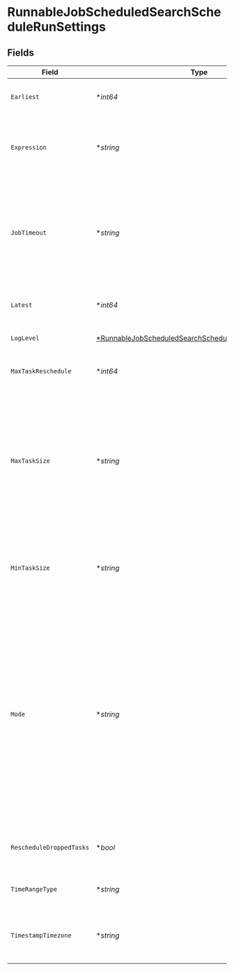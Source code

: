 # RunnableJobScheduledSearchScheduleRunSettings


## Fields

| Field                                                                                                                                                                                                                                                                | Type                                                                                                                                                                                                                                                                 | Required                                                                                                                                                                                                                                                             | Description                                                                                                                                                                                                                                                          |
| -------------------------------------------------------------------------------------------------------------------------------------------------------------------------------------------------------------------------------------------------------------------- | -------------------------------------------------------------------------------------------------------------------------------------------------------------------------------------------------------------------------------------------------------------------- | -------------------------------------------------------------------------------------------------------------------------------------------------------------------------------------------------------------------------------------------------------------------- | -------------------------------------------------------------------------------------------------------------------------------------------------------------------------------------------------------------------------------------------------------------------- |
| `Earliest`                                                                                                                                                                                                                                                           | **int64*                                                                                                                                                                                                                                                             | :heavy_minus_sign:                                                                                                                                                                                                                                                   | Earliest time, for the given Range Timezone.                                                                                                                                                                                                                         |
| `Expression`                                                                                                                                                                                                                                                         | **string*                                                                                                                                                                                                                                                            | :heavy_minus_sign:                                                                                                                                                                                                                                                   | A filter for tokens in the provided collect path and/or the events being collected                                                                                                                                                                                   |
| `JobTimeout`                                                                                                                                                                                                                                                         | **string*                                                                                                                                                                                                                                                            | :heavy_minus_sign:                                                                                                                                                                                                                                                   | Maximum time the job is allowed to run (e.g., 30, 45s or 15m). Units are seconds, if not specified. Enter 0 for unlimited time.                                                                                                                                      |
| `Latest`                                                                                                                                                                                                                                                             | **int64*                                                                                                                                                                                                                                                             | :heavy_minus_sign:                                                                                                                                                                                                                                                   | Latest time, for the given Range Timezone.                                                                                                                                                                                                                           |
| `LogLevel`                                                                                                                                                                                                                                                           | [*RunnableJobScheduledSearchScheduleRunSettingsLogLevel](../../models/shared/runnablejobscheduledsearchschedulerunsettingsloglevel.md)                                                                                                                               | :heavy_minus_sign:                                                                                                                                                                                                                                                   | Level at which to set task logging.                                                                                                                                                                                                                                  |
| `MaxTaskReschedule`                                                                                                                                                                                                                                                  | **int64*                                                                                                                                                                                                                                                             | :heavy_minus_sign:                                                                                                                                                                                                                                                   | Max number of times a task can be rescheduled.                                                                                                                                                                                                                       |
| `MaxTaskSize`                                                                                                                                                                                                                                                        | **string*                                                                                                                                                                                                                                                            | :heavy_minus_sign:                                                                                                                                                                                                                                                   | Limits the bundle size for files above the Lower task bundle size. E.g., bundle five 2MB files into one 10MB task bundle. Files greater than this size will be assigned to individual tasks.                                                                         |
| `MinTaskSize`                                                                                                                                                                                                                                                        | **string*                                                                                                                                                                                                                                                            | :heavy_minus_sign:                                                                                                                                                                                                                                                   | Limits the bundle size for small tasks. E.g., bundle five 200KB files into one 1M task.                                                                                                                                                                              |
| `Mode`                                                                                                                                                                                                                                                               | **string*                                                                                                                                                                                                                                                            | :heavy_minus_sign:                                                                                                                                                                                                                                                   | Job run mode. Preview will either return up to N matching results, or will run until capture time T is reached. Discovery will gather the list of files to turn into streaming tasks, without running the data collection job. Full Run will run the collection job. |
| `RescheduleDroppedTasks`                                                                                                                                                                                                                                             | **bool*                                                                                                                                                                                                                                                              | :heavy_minus_sign:                                                                                                                                                                                                                                                   | Reschedule tasks that failed with non-fatal errors.                                                                                                                                                                                                                  |
| `TimeRangeType`                                                                                                                                                                                                                                                      | **string*                                                                                                                                                                                                                                                            | :heavy_minus_sign:                                                                                                                                                                                                                                                   | Time range for scheduled job.                                                                                                                                                                                                                                        |
| `TimestampTimezone`                                                                                                                                                                                                                                                  | **string*                                                                                                                                                                                                                                                            | :heavy_minus_sign:                                                                                                                                                                                                                                                   | Timezone to use for Earliest and Latest times (defaults to UTC).                                                                                                                                                                                                     |